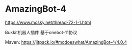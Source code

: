 # AmazingBot-4
https://www.mcsky.net/thread-72-1-1.html

Bukkit机器人插件
基于onebot-11协议

Maven: https://jitpack.io/#mcdoeswhat/AmazingBot-4/4.0.4
